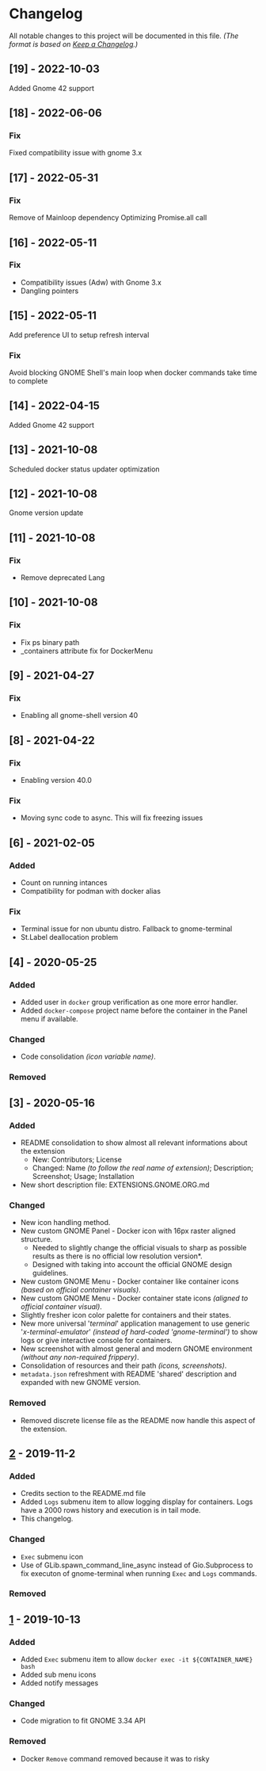 # Changelog

All notable changes to this project will be documented in this file. _(The format is based on [Keep a Changelog](https://keepachangelog.com/en/1.0.0/).)_

## [19] - 2022-10-03
Added Gnome 42 support

## [18] - 2022-06-06
### Fix
Fixed compatibility issue with gnome 3.x


## [17] - 2022-05-31

### Fix
Remove of Mainloop dependency
Optimizing Promise.all call
## [16] - 2022-05-11

### Fix

- Compatibility issues (Adw) with Gnome 3.x
- Dangling pointers

## [15] - 2022-05-11

Add preference UI to setup refresh interval

### Fix

Avoid blocking GNOME Shell's main loop when docker commands take time to complete

## [14] - 2022-04-15

Added Gnome 42 support

## [13] - 2021-10-08

Scheduled docker status updater optimization

## [12] - 2021-10-08

Gnome version update

## [11] - 2021-10-08

### Fix

- Remove deprecated Lang

## [10] - 2021-10-08

### Fix

- Fix ps binary path
- \_containers attribute fix for DockerMenu

## [9] - 2021-04-27

### Fix

- Enabling all gnome-shell version 40

## [8] - 2021-04-22

### Fix

- Enabling version 40.0

### Fix

- Moving sync code to async. This will fix freezing issues

## [6] - 2021-02-05

### Added

- Count on running intances
- Compatibility for podman with docker alias

### Fix

- Terminal issue for non ubuntu distro. Fallback to gnome-terminal
- St.Label deallocation problem

## [4] - 2020-05-25

### Added

- Added user in `docker` group verification as one more error handler.
- Added `docker-compose` project name before the container in the Panel menu if available.

### Changed

- Code consolidation _(icon variable name)_.

### Removed

## [3] - 2020-05-16

### Added

- README consolidation to show almost all relevant informations about the extension
  - New: Contributors; License
  - Changed: Name _(to follow the real name of extension)_; Description; Screenshot; Usage; Installation
- New short description file: EXTENSIONS.GNOME.ORG.md

### Changed

- New icon handling method.
- New custom GNOME Panel - Docker icon with 16px raster aligned structure.
  - Needed to slightly change the official visuals to sharp as possible results as there is no official low resolution version\*.
  - Designed with taking into account the official GNOME design guidelines.
- New custom GNOME Menu - Docker container like container icons _(based on official container visuals)_.
- New custom GNOME Menu - Docker container state icons _(aligned to official container visual)_.
- Slightly fresher icon color palette for containers and their states.
- New more universal '_terminal_' application management to use generic '_x-terminal-emulator_' _(instead of hard-coded 'gnome-terminal')_ to show logs or give interactive console for containers.
- New screenshot with almost general and modern GNOME environment _(without any non-required frippery)_.
- Consolidation of resources and their path _(icons, screenshots)_.
- `metadata.json` refreshment with README 'shared' description and expanded with new GNOME version.

### Removed

- Removed discrete license file as the README now handle this aspect of the extension.

## [2] - 2019-11-2

### Added

- Credits section to the README.md file
- Added `Logs` submenu item to allow logging display for containers. Logs
  have a 2000 rows history and execution is in tail mode.
- This changelog.

### Changed

- `Exec` submenu icon
- Use of GLib.spawn_command_line_async instead of Gio.Subprocess to fix
  executon of gnome-terminal when running `Exec` and `Logs` commands.

### Removed

## [1] - 2019-10-13

### Added

- Added `Exec` submenu item to allow `docker exec -it ${CONTAINER_NAME} bash`
- Added sub menu icons
- Added notify messages

### Changed

- Code migration to fit GNOME 3.34 API

### Removed

- Docker `Remove` command removed because it was to risky

[unreleased]: https://github.com/RedSoftwareSystems/easy_docker_containers/tree/master
[1]: https://github.com/RedSoftwareSystems/easy_docker_containers/tree/v1
[2]: https://github.com/RedSoftwareSystems/easy_docker_containers/tree/v2
